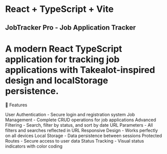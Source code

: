 # React + TypeScript + Vite

## JobTracker Pro - Job Application Tracker
# A modern React TypeScript application for tracking job applications with Takealot-inspired design and localStorage persistence.
🚀 Features

User Authentication - Secure login and registration system
Job Management - Complete CRUD operations for job applications
Advanced Filtering - Search, filter by status, and sort by date
URL Parameters - All filters and searches reflected in URL
Responsive Design - Works perfectly on all devices
Local Storage - Data persistence between sessions
Protected Routes - Secure access to user data
Status Tracking - Visual status indicators with color coding
